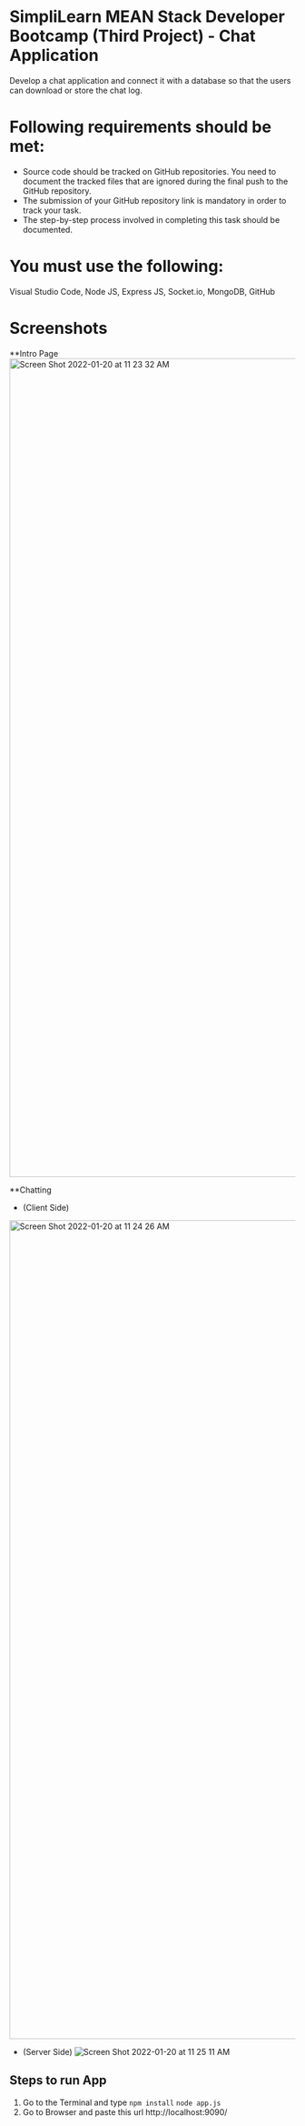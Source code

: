 # SimpliLearn MEAN Stack Developer Bootcamp (Third Project) - Chat Application
Develop a chat application and connect it with a database so that the users can download or store the chat log.  

# Following requirements should be met:  
* Source code should be tracked on GitHub repositories. You need to document the tracked files that are ignored during the final push to the GitHub repository.
* The submission of your GitHub repository link is mandatory in order to track your task.
* The step-by-step process involved in completing this task should be documented.

# You must use the following:
Visual Studio Code, Node JS, Express JS, Socket.io, MongoDB, GitHub

# Screenshots 
**Intro Page
<img width="1440" alt="Screen Shot 2022-01-20 at 11 23 32 AM" src="https://user-images.githubusercontent.com/24601296/150302514-312170c0-08cd-42b2-9d6e-573e18133e23.png">


**Chatting 
* (Client Side)
<img width="1440" alt="Screen Shot 2022-01-20 at 11 24 26 AM" src="https://user-images.githubusercontent.com/24601296/150302526-417b4f81-2ce6-4e94-9ac7-8881af719b69.png">


* (Server Side)
![Screen Shot 2022-01-20 at 11 25 11 AM](https://user-images.githubusercontent.com/24601296/150302869-311dda1b-69c7-4d62-853f-56e7aa309074.png)


## Steps to run App
1. Go to the Terminal and type
        ```
        npm install
        ```
         ```
        node app.js
        ```
2. Go to Browser and paste this url http://localhost:9090/
